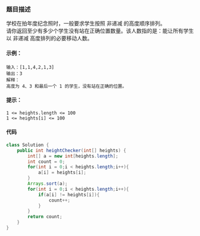 ### 题目描述  
学校在拍年度纪念照时，一般要求学生按照 非递减 的高度顺序排列。  
请你返回至少有多少个学生没有站在正确位置数量。该人数指的是：能让所有学生以 非递减 高度排列的必要移动人数。  
#### 示例：  
```
输入：[1,1,4,2,1,3]
输出：3
解释：
高度为 4、3 和最后一个 1 的学生，没有站在正确的位置。
```
#### 提示：  
```
1 <= heights.length <= 100
1 <= heights[i] <= 100
```
#### 代码
```java
class Solution {
    public int heightChecker(int[] heights) {
        int[] a = new int[heights.length];
        int count = 0;
        for(int i = 0;i < heights.length;i++){
            a[i] = heights[i];
        }
        Arrays.sort(a);
        for(int i = 0;i < heights.length;i++){
            if(a[i] != heights[i]){
                count++;
            }
        }
        return count;
    }
}
```
